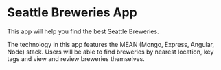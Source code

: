 # Seattle Breweries App

This app will help you find the best Seattle Breweries. 

The technology in this app features the MEAN (Mongo, Express, Angular, Node) stack. Users will be able to find breweries by nearest location, key tags and view and review breweries themselves.
